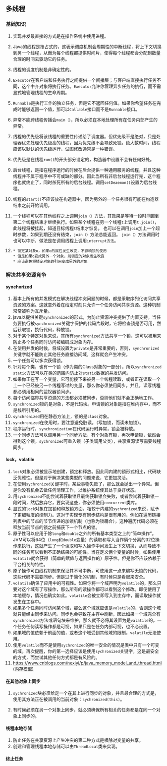 ## 多线程

### 基础知识

1. 实现并发最直接的方式是在操作系统中使用进程。

2. Java的线程是抢占式的，这表示调度机制会周期性的中断线程，将上下文切换到另一个线程，从而为每个线程都提供时间片，使得每个线程都会分配到数量合理的时间去驱动它的任务。

3. 线程的调度机制是非确定性的。

4. `Executor`在客户端和任务执行之间提供一个间接层；与客户端直接执行任务不同，这个中介对象将执行任务。`Executor`允许你管理异步任务的执行，而不需显式地管理线程的生命周期。

5. `Runnable`是执行工作的独立任务，但是它不返回任何值。如果你希望任务在完成时能够返回一个值，那可以`Callable`接口而不是`Runnable`接口。

6. 异常不能跨线程传播会`main（）`，所以必须在本地处理所有在任务内部产生的异常。

7. 线程的优先级将该线程的重要性传递给了调度器。但优先级不是绝对，只是处理器优先处理优先级高的线程，因为优先级不会导致死锁。绝大数时间，线程应该以默认的优先级运行，试图修改通常是一种错误。

8. 优先级是在线程`run()`的开头部分设定的，构造器中设置不会有任何好处。

9. 后台线程，是指在程序运行的时候在后台提供一种通用服务的线程，并且这种线程并不属于程序中不可或缺的部分。因此当所有非后台线程运行完，这个程序也就终止了，同时杀死所有的后台线程。调用`setDeaemon()`设置为后台线程。

10. 线程的`start()`不应该放在构造器中，因为另外的一个任务很有可能在构造器结束之前开始调用。

11. 一个线程可以在其他线程之上调用`join（）`方法，其效果是等待一段时间直到第二个线程结束才继续执行。如果某个线程在另一个线程`t`上调用`t.join()`，此线程将被挂起，知道目标线程`t`结束才恢复。
 也可以在调用`join`加上一个超时参数，如果到期还没有结束，`join（）`方法总能返回。
`join（）`方法调用时也可以中断，做法是在调用线程上调用`interrupt方法`。

12. ```
    * 锁定某对象o，如果o的属性发生改变，不影响锁的使用
    * 但是如果o变成另外一个对象，则锁定的对象发生改变
    * 应该避免将锁定对象的引用变成另外的对象
    ```

    

### 解决共享资源竞争

#### synchorized

1. 基本上所有的并发模式在解决线程冲突问题的时候，都是采取序列化访问共享资源的方案。这就意外着在给定时刻只允许一个任务访问共享资源。这种机制常常被称为互斥量。
2. java以提供关键`synchronized`的形式，为防止资源冲突提供了内置支持。当任务要执行被`synchronized`关键字保护的代码片段时，它将检查锁是否可用，然后获取锁，执行代码，释放锁。
3. 对于某个特定对象来说，其所有`synchronized`方法共享一个锁，这可以被用来防止多个任务同时访问被编码成对象内存。
4. 在使用并发的时候，将域设置为`private`是非常重要的，否则，`synchronized`关键字就不能防止其他任务直接访问域，这样就会产生冲突。
5. 一个任务可以多次获得锁。
6. 针对每个类，也有一个锁（作为类的Class对象的一部分），所以`synchronized static`方法可以在类的范围内防止对`static`数据的并发访问。
7. 如果你正在写一个变量，它可能接下来被另一个线程读取，或者正在读取一个上一个已经被另一个线程写过的变量，那么你必须使用同步，并且，读写线程都必须用相同的监视器锁同步。
8. 每个访问临界共享资源的方法都必须被同步，否则他们就不会正确地工作。
9. `synchronized`锁的是对象，不是代码块。申请锁的对象是指在堆内存中，而不是栈所引用的。
10. `synchronized`用在静态方法上，锁的是`class`对象。
11. `synchronized`在使用时，要注意避免脏读。（写加锁，而读未加锁）。
12. 程序运行时，`synchronization`在代码运行时异常，锁会被释放。
13. 一个同步方法可以调用另一个同步方法，有个对象有锁，再次申请锁，依然会得到这个锁。`sychronized`可重入锁（子类调用父类），共享资源读写需要线程同步。

#### lock，volatile

1. `lock`对象必须被显示地创建，锁定和释放。因此同内建的锁形式相比，代码缺乏优雅性。但是对于解决某些类型的问题来说，它更加灵活。
2. 在使用`sychronized`关键字时，某些事物失败了，那么就会抛出一个异常。但是你没有机会去做任何清理工作，以维护系统使其处于良好状态。
3. 用`sychronized`不能尝试着获取锁且最终获取锁会失败，或者尝试着获取锁一段时间，然后放弃它，要实现这些，你必须使用`concurrent`类库。
4. 显式的`lock`对象在加锁和释放锁方面，相较于内建的`sychronized`来说，赋予了更细粒度的控制力。这对于实现专有同步结构是很有用的，例如在遍历链接列表中的节点的节节传递的加锁机制（也称为锁耦合），这种遍历代码必须在释放当前节点的锁之前捕获下一个节点的锁。
5. 原子性可以应用于除`long`和`double`之外的所有基本类型之上的“简单操作”。JVM可以将64位（`long`和`double`变量）的读取和写入当作俩个分离的32位操作来执行，这就产生了一个读取和写入操作中间发生上下文切换，从而导致不同的任务可以看到不正确结果的可能性。当在定义俩个变量的时候，如果使用`volatile`就会获得（简单的赋值与返回操作的）原子性。但是你不应该依赖于平台相关的特性。
6. 原子操作可由线程机制来保证其不可中断，可使用这一点来编写无锁的代码，这些代码不需要同步。但是过于简化的机制，有时候只是看起来安全。
7. `volatile`确保了应用中的可视性。如果你将一个域声明为`volatile`的，那么只要对这个域有了写操作，那么所有的读操作都可以看到这个修改。即便使用了本地缓存，情况也确实如此。`volatile`会被立即写入到主存中，而读取操作就发生在主存中。
8. 如果多个任务同时访问某个域，那么这个域就应该是`volatile`的，否则这个域就只能经由同步来访问。同步也会导致在主存中刷新，因此如果一个域完全有`synchronized`方法或语句块来维护，那么就不必将其设置为是`valatile`的。一个任务任何读写操作都是可视，如果只是在任务内部可视，也不必设置。
9. 如果域的值依赖于前面的值，或者这个域受到其他域的限制，`valatile`无法使用。
10. 使用`volatile`而不是使用`sychronized`的唯一安全的情况是类中只有一个可变的域。再次提醒，你的第一选择应该是使用`sychronized`关键字，这是最安全的方式，而尝试其他任何方式都是有风险的。
11. https://www.cnblogs.com/nexiyi/p/java_memory_model_and_thread.html(内存模型)

####  在其他对象上同步

1. `sychronized`块必须给定一个在其上进行同步的对象，并且最合理的方式是，使用其方法正在被调用的当前对象：`sychronized(this)`。

2. 有时候必须在另一个对象上同步，就必须确保所有相关的任务都是在同一个对象上同步的。

#### 线程本地存储

1. 防止任务在共享资源上产生冲突的第二种方式是根除对变量的共享。
2. 创建和管理线程本地存储可以由`ThreadLocal`类来实现。

#### 终止任务

